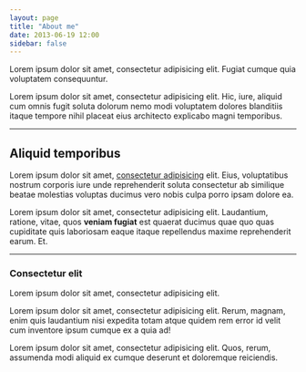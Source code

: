 ```yaml
---
layout: page
title: "About me"
date: 2013-06-19 12:00
sidebar: false
---
```


<p class="lead">
  Lorem ipsum dolor sit amet, consectetur adipisicing elit. Fugiat cumque quia voluptatem consequuntur. 
</p>
<p>
  Lorem ipsum dolor sit amet, consectetur adipisicing elit. Hic, iure, aliquid cum omnis fugit soluta dolorum nemo modi voluptatem dolores blanditiis itaque tempore nihil placeat eius architecto explicabo magni temporibus.
</p>

<hr>

<h2 class="indent">Aliquid temporibus</h2>
<p class="lead">
  Lorem ipsum dolor sit amet, <a href="#">consectetur adipisicing</a> elit. Eius, voluptatibus nostrum corporis iure unde reprehenderit soluta consectetur ab similique beatae molestias voluptas ducimus vero nobis culpa porro ipsam dolore ea.
</p>
<p>
  Lorem ipsum dolor sit amet, consectetur adipisicing elit. Laudantium, ratione, vitae, quos <strong>veniam fugiat</strong> est quaerat ducimus quae quo quas cupiditate quis laboriosam eaque itaque repellendus maxime reprehenderit earum. Et.
</p>

<hr>

<h3 class="indent">Consectetur elit</h3>
<p class="lead">
  Lorem ipsum dolor sit amet, consectetur adipisicing elit.
</p>
<p>
  Lorem ipsum dolor sit amet, consectetur adipisicing elit. Rerum, magnam, enim quis laudantium nisi expedita totam atque quidem rem error id velit cum inventore ipsum cumque ex a quia ad!
</p>
<p>
  Lorem ipsum dolor sit amet, consectetur adipisicing elit. Quos, rerum, assumenda modi aliquid ex cumque deserunt et doloremque reiciendis.
</p>